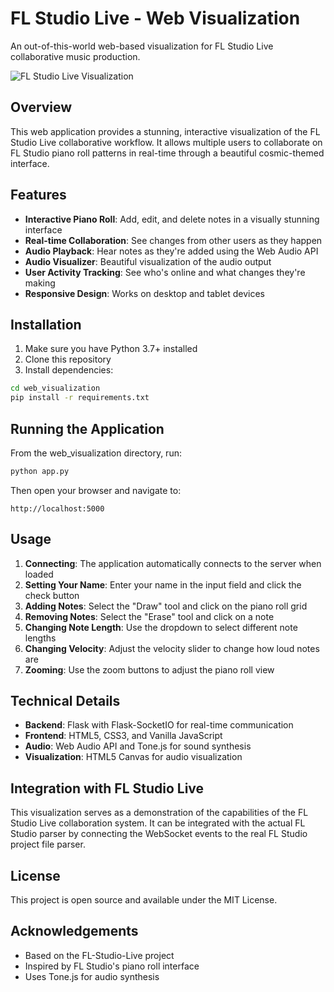 # FL Studio Live - Web Visualization

An out-of-this-world web-based visualization for FL Studio Live collaborative music production.

![FL Studio Live Visualization](https://i.imgur.com/example.jpg)

## Overview

This web application provides a stunning, interactive visualization of the FL Studio Live collaborative workflow. It allows multiple users to collaborate on FL Studio piano roll patterns in real-time through a beautiful cosmic-themed interface.

## Features

- **Interactive Piano Roll**: Add, edit, and delete notes in a visually stunning interface
- **Real-time Collaboration**: See changes from other users as they happen
- **Audio Playback**: Hear notes as they're added using the Web Audio API
- **Audio Visualizer**: Beautiful visualization of the audio output
- **User Activity Tracking**: See who's online and what changes they're making
- **Responsive Design**: Works on desktop and tablet devices

## Installation

1. Make sure you have Python 3.7+ installed
2. Clone this repository
3. Install dependencies:

```bash
cd web_visualization
pip install -r requirements.txt
```

## Running the Application

From the web_visualization directory, run:

```bash
python app.py
```

Then open your browser and navigate to:

```
http://localhost:5000
```

## Usage

1. **Connecting**: The application automatically connects to the server when loaded
2. **Setting Your Name**: Enter your name in the input field and click the check button
3. **Adding Notes**: Select the "Draw" tool and click on the piano roll grid
4. **Removing Notes**: Select the "Erase" tool and click on a note
5. **Changing Note Length**: Use the dropdown to select different note lengths
6. **Changing Velocity**: Adjust the velocity slider to change how loud notes are
7. **Zooming**: Use the zoom buttons to adjust the piano roll view

## Technical Details

- **Backend**: Flask with Flask-SocketIO for real-time communication
- **Frontend**: HTML5, CSS3, and Vanilla JavaScript
- **Audio**: Web Audio API and Tone.js for sound synthesis
- **Visualization**: HTML5 Canvas for audio visualization

## Integration with FL Studio Live

This visualization serves as a demonstration of the capabilities of the FL Studio Live collaboration system. It can be integrated with the actual FL Studio parser by connecting the WebSocket events to the real FL Studio project file parser.

## License

This project is open source and available under the MIT License.

## Acknowledgements

- Based on the FL-Studio-Live project
- Inspired by FL Studio's piano roll interface
- Uses Tone.js for audio synthesis 